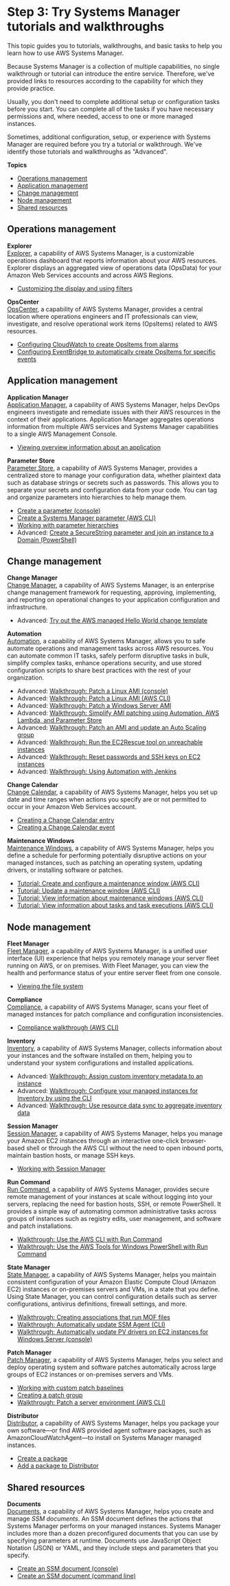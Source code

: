 # Step 3: Try Systems Manager tutorials and walkthroughs<a name="getting-started-walkthroughs"></a>

This topic guides you to tutorials, walkthroughs, and basic tasks to help you learn how to use AWS Systems Manager\.

Because Systems Manager is a collection of multiple capabilities, no single walkthrough or tutorial can introduce the entire service\. Therefore, we've provided links to resources according to the capability for which they provide practice\.

Usually, you don't need to complete additional setup or configuration tasks before you start\. You can complete all of the tasks if you have necessary permissions and, where needed, access to one or more managed instances\.

Sometimes, additional configuration, setup, or experience with Systems Manager are required before you try a tutorial or walkthrough\. We've identify those tutorials and walkthroughs as "Advanced"\.

**Topics**
+ [Operations management](#getting-started-walkthroughs-operations-management)
+ [Application management](#getting-started-walkthroughs-application-management)
+ [Change management](#getting-started-walkthroughs-change-management)
+ [Node management](#getting-started-walkthroughs-node-management)
+ [Shared resources](#getting-started-walkthroughs-shared-resources)

## Operations management<a name="getting-started-walkthroughs-operations-management"></a>

**Explorer**  
[Explorer](Explorer.md), a capability of AWS Systems Manager, is a customizable operations dashboard that reports information about your AWS resources\. Explorer displays an aggregated view of operations data \(OpsData\) for your Amazon Web Services accounts and across AWS Regions\. 
+ [Customizing the display and using filters](Explorer-using-filters.md)

**OpsCenter**  
[OpsCenter](OpsCenter.md), a capability of AWS Systems Manager, provides a central location where operations engineers and IT professionals can view, investigate, and resolve operational work items \(OpsItems\) related to AWS resources\.
+ [Configuring CloudWatch to create OpsItems from alarms](OpsCenter-create-OpsItems-from-CloudWatch-Alarms.md)
+ [Configuring EventBridge to automatically create OpsItems for specific events](OpsCenter-automatically-create-OpsItems-2.md)

## Application management<a name="getting-started-walkthroughs-application-management"></a>

**Application Manager**  
[Application Manager](application-manager.md), a capability of AWS Systems Manager, helps DevOps engineers investigate and remediate issues with their AWS resources in the context of their applications\. Application Manager aggregates operations information from multiple AWS services and Systems Manager capabilities to a single AWS Management Console\. 
+ [Viewing overview information about an application](application-manager-working-viewing-overview.md)

**Parameter Store**  
[Parameter Store](systems-manager-parameter-store.md), a capability of AWS Systems Manager, provides a centralized store to manage your configuration data, whether plaintext data such as database strings or secrets such as passwords\. This allows you to separate your secrets and configuration data from your code\. You can tag and organize parameters into hierarchies to help manage them\.
+ [Create a parameter \(console\)](parameter-create-console.md#param-create-console)
+ [Create a Systems Manager parameter \(AWS CLI\)](param-create-cli.md)
+ [Working with parameter hierarchies](sysman-paramstore-hierarchies.md)
+ Advanced: [Create a SecureString parameter and join an instance to a Domain \(PowerShell\)](sysman-paramstore-walk.md#sysman-param-securestring-walkthrough)

## Change management<a name="getting-started-walkthroughs-change-management"></a>

**Change Manager**  
[Change Manager](change-manager.md), a capability of AWS Systems Manager, is an enterprise change management framework for requesting, approving, implementing, and reporting on operational changes to your application configuration and infrastructure\.
+ Advanced: [Try out the AWS managed Hello World change template](change-templates-aws-managed.md)

**Automation**  
[Automation](systems-manager-automation.md), a capability of AWS Systems Manager, allows you to safe automate operations and management tasks across AWS resources\. You can automate common IT tasks, safely perform disruptive tasks in bulk, simplify complex tasks, enhance operations security, and use stored configuration scripts to share best practices with the rest of your organization\.
+ Advanced: [Walkthrough: Patch a Linux AMI \(console\)](automation-walk-patch-linux-ami-console.md)
+ Advanced: [Walkthrough: Patch a Linux AMI \(AWS CLI\)](automation-walk-patch-linux-ami-cli.md)
+ Advanced: [Walkthrough: Patch a Windows Server AMI](automation-walk-patch-windows-ami-cli.md)
+ Advanced: [Walkthrough: Simplify AMI patching using Automation, AWS Lambda, and Parameter Store](automation-walk-patch-windows-ami-simplify.md)
+ Advanced: [Walkthrough: Patch an AMI and update an Auto Scaling group](automation-walk-patch-windows-ami-autoscaling.md)
+ Advanced: [Walkthrough: Run the EC2Rescue tool on unreachable instances](automation-ec2rescue.md)
+ Advanced: [Walkthrough: Reset passwords and SSH keys on EC2 instances](automation-ec2reset.md)
+ Advanced: [Walkthrough: Using Automation with Jenkins](automation-jenkins.md)

**Change Calendar**  
[Change Calendar](systems-manager-change-calendar.md), a capability of AWS Systems Manager, helps you set up date and time ranges when actions you specify are or not permitted to occur in your Amazon Web Services account\. 
+ [Creating a Change Calendar entry](change-calendar-create.md)
+ [Creating a Change Calendar event](change-calendar-create-event.md)

**Maintenance Windows**  
[Maintenance Windows](systems-manager-maintenance.md), a capability of AWS Systems Manager, helps you define a schedule for performing potentially disruptive actions on your managed instances, such as patching an operating system, updating drivers, or installing software or patches\.
+ [Tutorial: Create and configure a maintenance window \(AWS CLI\)](maintenance-windows-cli-tutorials-create.md)
+ [Tutorial: Update a maintenance window \(AWS CLI\)](maintenance-windows-cli-tutorials-update.md)
+ [Tutorial: View information about maintenance windows \(AWS CLI\)](maintenance-windows-cli-tutorials-describe.md)
+ [Tutorial: View information about tasks and task executions \(AWS CLI\)](mw-cli-tutorial-task-info.md)

## Node management<a name="getting-started-walkthroughs-node-management"></a>

**Fleet Manager**  
[Fleet Manager](fleet.md), a capability of AWS Systems Manager, is a unified user interface \(UI\) experience that helps you remotely manage your server fleet running on AWS, or on premises\. With Fleet Manager, you can view the health and performance status of your entire server fleet from one console\. 
+ [Viewing the file system ](fleet-file-management.md)

**Compliance**  
[Compliance](systems-manager-compliance.md), a capability of AWS Systems Manager, scans your fleet of managed instances for patch compliance and configuration inconsistencies\.
+ [Compliance walkthrough \(AWS CLI\)](sysman-compliance-walk.md)

**Inventory**  
[Inventory](systems-manager-inventory.md), a capability of AWS Systems Manager, collects information about your instances and the software installed on them, helping you to understand your system configurations and installed applications\.
+ Advanced: [Walkthrough: Assign custom inventory metadata to an instance](sysman-inventory-walk-custom.md)
+ Advanced: [Walkthrough: Configure your managed instances for Inventory by using the CLI](sysman-inventory-cliwalk.md)
+ Advanced: [Walkthrough: Use resource data sync to aggregate inventory data](sysman-inventory-resource-data-sync.md)

**Session Manager**  
[Session Manager](session-manager.md), a capability of AWS Systems Manager, helps you manage your Amazon EC2 instances through an interactive one\-click browser\-based shell or through the AWS CLI without the need to open inbound ports, maintain bastion hosts, or manage SSH keys\.
+ [Working with Session Manager](session-manager-working-with.md)

**Run Command**  
[Run Command](execute-remote-commands.md), a capability of AWS Systems Manager, provides secure remote management of your instances at scale without logging into your servers, replacing the need for bastion hosts, SSH, or remote PowerShell\. It provides a simple way of automating common administrative tasks across groups of instances such as registry edits, user management, and software and patch installations\.
+ [Walkthrough: Use the AWS CLI with Run Command](walkthrough-cli.md)
+ [Walkthrough: Use the AWS Tools for Windows PowerShell with Run Command](walkthrough-powershell.md)

**State Manager**  
[State Manager](systems-manager-state.md), a capability of AWS Systems Manager, helps you maintain consistent configuration of your Amazon Elastic Compute Cloud \(Amazon EC2\) instances or on\-premises servers and VMs, in a state that you define\. Using State Manager, you can control configuration details such as server configurations, antivirus definitions, firewall settings, and more\.
+ [Walkthrough: Creating associations that run MOF files](systems-manager-state-manager-using-mof-file.md)
+ [Walkthrough: Automatically update SSM Agent \(CLI\)](sysman-state-cli.md)
+ [Walkthrough: Automatically update PV drivers on EC2 instances for Windows Server \(console\)](sysman-state-pvdriver.md)

**Patch Manager**  
[Patch Manager](systems-manager-patch.md), a capability of AWS Systems Manager, helps you select and deploy operating system and software patches automatically across large groups of EC2 instances or on\-premises servers and VMs\.
+ [Working with custom patch baselines](sysman-patch-baseline-console.md)
+ [Creating a patch group](sysman-patch-group-tagging.md)
+ [Walkthrough: Patch a server environment \(AWS CLI\)](sysman-patch-cliwalk.md)

**Distributor**  
[Distributor](distributor.md), a capability of AWS Systems Manager, helps you package your own software—or find AWS provided agent software packages, such as AmazonCloudWatchAgent—to install on Systems Manager managed instances\.
+ [Create a package](distributor-working-with-packages-create.md)
+ [Add a package to Distributor](distributor-working-with-packages-create.md#distributor-working-with-packages-add)

## Shared resources<a name="getting-started-walkthroughs-shared-resources"></a>

**Documents**  
[Documents](sysman-ssm-docs.md), a capability of AWS Systems Manager, helps you create and manage *SSM documents*\. An SSM document defines the actions that Systems Manager performs on your managed instances\. Systems Manager includes more than a dozen preconfigured documents that you can use by specifying parameters at runtime\. Documents use JavaScript Object Notation \(JSON\) or YAML, and they include steps and parameters that you specify\. 
+ [Create an SSM document \(console\)](create-ssm-console.md)
+ [Create an SSM document \(command line\)](create-ssm-document-cli.md)